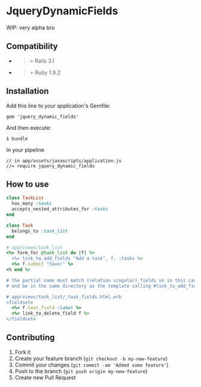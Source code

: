 # JqueryDynamicFields

WIP: very alpha bro

## Compatibility

* >= Rails 3.1
* >= Ruby 1.9.2

## Installation

Add this line to your application's Gemfile:

    gem 'jquery_dynamic_fields'

And then execute:

    $ bundle

In your pipeline

    // in app/assets/javascripts/application.js
    //= require jquery_dynamic_fields

## How to use

```ruby
class TaskList
  has_many :tasks
  accepts_nested_attributes_for :tasks
end

class Task
  belongs_to :task_list
end

# app/views/task_list
<%= form_for @task_list do |f| %>
  <%= link_to_add_fields "Add a task", f, :tasks %>
  <%= f.submit "Save!" %>
<% end %>

# the partial name must match (relation singular)_fields so in this case "task"
# and be in the same directory as the template calling #link_to_add_fields

# app/views/task_list/_task_fields.html.erb
<fieldset>
  <%= f.text_field :label %>
  <%= link_to_delete_field f %>
</fieldset>
```

## Contributing

1. Fork it
2. Create your feature branch (`git checkout -b my-new-feature`)
3. Commit your changes (`git commit -am 'Added some feature'`)
4. Push to the branch (`git push origin my-new-feature`)
5. Create new Pull Request
